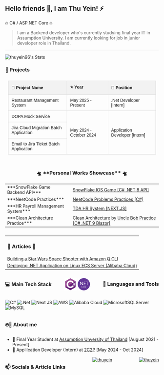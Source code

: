 ## Hello friends 🤟, I am Thu Yein! ⚡
🔥 C# / ASP.NET Core 🔥

> I am a Backend developer who's currently studying final year IT in Assumption University. I am currently looking for job in junior developer role in Thailand.

---

  ![thuyein96's Stats](https://github-readme-stats.vercel.app/api?username=thuyein96&theme=default&show_icons=true&hide_border=true&count_private=true)

### 🦾 Projects

<div style="display: flex; flex-wrap: wrap; justify-content: center; align-items: center;">
    <table style="flex: 1; min-width: 300px; margin: 10px; border-collapse: collapse; font-family: Arial, sans-serif;">
        <thead>
            <tr style="background-color: #f2f2f2;">
                <th style="padding: 10px; border: 1px solid #ddd; text-align: left;">🚀 Project Name</th>
                <th style="padding: 10px; border: 1px solid #ddd; text-align: left;">⭐ Year</th>
                <th style="padding: 10px; border: 1px solid #ddd; text-align: left;">🤖 Position</th>
            </tr>
        </thead>
        <tbody>
            <tr>
                <td style="padding: 10px; border: 1px solid #ddd;">Restaurant Management System</td>
                <td style="padding: 10px; border: 1px solid #ddd;">May 2025 - Present</td>
                <td style="padding: 10px; border: 1px solid #ddd;">.Net Developer [Intern]</td>
            </tr>
            <tr>
                <td style="padding: 10px; border: 1px solid #ddd;">DOPA Mock Service</td>
                <td style="padding: 10px; border: 1px solid #ddd;" rowspan="3">May 2024 - October 2024</td>
                <td style="padding: 10px; border: 1px solid #ddd;" rowspan="3">Application Developer [Intern]</td>
            </tr>
            <tr>
                <td style="padding: 10px; border: 1px solid #ddd;">Jira Cloud Migration Batch Application</td>
            </tr>
            <tr>
                <td style="padding: 10px; border: 1px solid #ddd;">Email to Jira Ticket Batch Application</td>
            </tr>
        </tbody>
    </table>
</div>

<div style="display: flex; flex-wrap: wrap; justify-content: space-between;">
<table align="center">
  <thead>
    <tr>
        <td colspan="3"><h3 align="center">🛸 **Personal Works Showcase** 🛸</h3></td>
    </tr>
  </thead>
    <tbody>
      <tr>
        <td> ***SnowFlake Game Backend API*** </td>
        <td><a target="_blank" href="https://github.com/thuyein96/SeniorProject1/tree/master/SnowFlake">SnowFlake IOS Game [C# .NET 8 API]</a></td>
    </tr>
    <tr>
        <td>***NeetCode Practices***</td>
        <td><a target="_blank" href="https://github.com/thuyein96/neetcode-practices">NeetCode Problems Practices [C#]</a></td>
    </tr>
    <tr>
        <td>***HR Payroll Management System***</td>
        <td><a target="_blank" href="https://tda-hr-system-sp2.vercel.app/">TDA HR System [NEXT.JS]</a></td>
    </tr>
    <tr>
        <td>***Clean Architecture Practice***</td>
        <td><a target="_blank" href="https://github.com/thuyein96/dotnet-clean-architecture-example">Clean Architecture by Uncle Bob Practice [C# .NET 9 Blazor]</a></td>
    </tr>
    </tbody>
</table>

<table align="center">
    <tr>
        <td colspan="3"><h3>📝 Articles 📝</h3></td>
    </tr
    <tr>
        <td><a target="_blank" href="https://medium.com/@thuyein_39731/building-a-star-wars-space-shooter-with-amazon-q-38f701e9aa39">Building a Star Wars Space Shooter with Amazon Q CLI</a></td>
    </tr>
    <tr>
        <td><a target="_blank" href="https://medium.com/@thuyein_39731/deploying-net-application-on-linux-ecs-server-alibaba-cloud-6b27beafec5e">Deploying .NET Application on Linux ECS Server (Alibaba Cloud)</a></td>
    </tr>
</table>

### 💻 Main Tech Stack

<img src="https://github.com/devicons/devicon/blob/master/icons/csharp/csharp-original.svg" alt="csharp logo" width="40" height="40" /> <img src="https://github.com/devicons/devicon/blob/master/icons/dotnetcore/dotnetcore-original.svg" alt="dotnet logo" width="40" height="40" />

### 🔭 Languages and Tools</h2>

![C#](https://img.shields.io/badge/c%23-%23239120.svg?style=for-the-badge&logo=c-sharp&logoColor=white)
![.Net](https://img.shields.io/badge/.NET-5C2D91?style=for-the-badge&logo=.net&logoColor=white)
![Next JS](https://img.shields.io/badge/Next-black?style=for-the-badge&logo=next.js&logoColor=white)
![AWS](https://img.shields.io/badge/AWS-%23FF9900.svg?style=for-the-badge&logo=amazon-aws&logoColor=white)
![Alibaba Cloud](https://img.shields.io/badge/AlibabaCloud-%23FF6701.svg?style=for-the-badge&logo=alibabacloud&logoColor=white)
![MicrosoftSQLServer](https://img.shields.io/badge/Microsoft%20SQL%20Sever-CC2927?style=for-the-badge&logo=microsoft%20sql%20server&logoColor=white)
![MySQL](https://img.shields.io/badge/mysql-%2300f.svg?style=for-the-badge&logo=mysql&logoColor=white)

### 🔥🤖 About me

- 💼 Final Year Student at [Assumption Unversity of Thailand](https://www.au.edu/) [August 2021 - Present]
- 💼 Applilcation Developer (Intern) at [2C2P](https://2c2p.com/) [May 2024 - Oct 2024]

### 📫 Socials & Article Links
<a href="https://linkedin.com/in/thuyein" target="blank">
<img align="center" src="https://cdn-icons-png.flaticon.com/128/2504/2504923.png" alt="thuyein" height="40" width="40" />
</a>
<a href="https://medium.com/@thuyein_39731" target="blank">
<img align="center" src="https://img.shields.io/badge/Medium-12100E?style=for-the-badge&logo=medium&logoColor=white" alt="thuyein" />
</a>

</div>



















